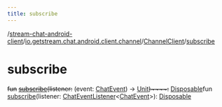 ```yaml
---
title: subscribe
---
```

/[stream-chat-android-client](../../index.md)/[io.getstream.chat.android.client.channel](../index.md)/[ChannelClient](index.md)/[subscribe](subscribe.md)  
  
  
  
# subscribe  
~~fun~~ [~~subscribe~~](subscribe.md)~~(~~~~listener~~~~:~~ (event: [ChatEvent](../../io.getstream.chat.android.client.events/ChatEvent/index.md)) -&gt; [Unit](https://kotlinlang.org/api/latest/jvm/stdlib/kotlin/-unit/index.html)~~)~~~~:~~ [Disposable](../../io.getstream.chat.android.client.utils.observable/Disposable/index.md)fun [subscribe](subscribe.md)(listener: [ChatEventListener](../../io.getstream.chat.android.client/ChatEventListener/index.md)&lt;[ChatEvent](../../io.getstream.chat.android.client.events/ChatEvent/index.md)&gt;): [Disposable](../../io.getstream.chat.android.client.utils.observable/Disposable/index.md)
